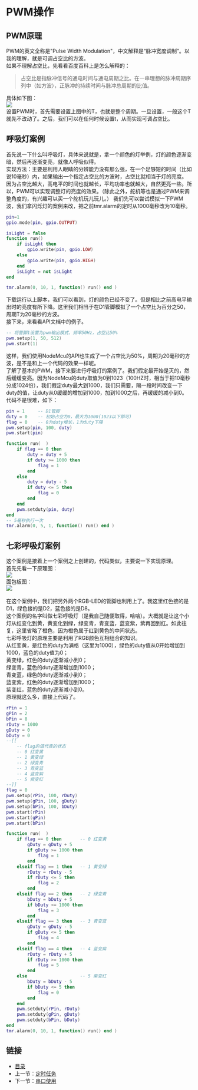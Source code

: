 # PWM操作
## PWM原理
PWM的英文全称是"Pulse Width Modulation"，中文解释是“脉冲宽度调制”。以我的理解，就是可调占空比的方波。<br>
如果不理解占空比，先看看百度百科上是怎么解释的：<br>

> 占空比是指脉冲信号的通电时间与通电周期之比。在一串理想的脉冲周期序列中（如方波），正脉冲的持续时间与脉冲总周期的比值。

具体如下图：<br>
![](./imgs/1.5/1.5-1.jpg?raw=true)  <br> 
设置PWM时，首先需要设置上图中的T，也就是整个周期。一旦设置，一般这个T就先不改动了。之后，我们可以在任何时候设置t，从而实现可调占空比。
## 呼吸灯案例
首先说一下什么叫呼吸灯，具体来说就是，拿一个颜色的灯举例，灯的颜色逐渐变暗，然后再逐渐变亮，就像人呼吸似得。<br>
实现方法：主要是利用人眼睛的分辨能力没有那么强，在一个足够短的时间（比如说10毫秒）内，如果输出一个指定占空比的方波时，占空比就相当于灯的亮度。因为占空比越大，高电平的时间也就越长，平均功率也就越大，自然更亮一些。所以，PWM可以实现调整灯的亮度的效果。（除此之外，舵机等也是通过PWM来调整角度的，有兴趣可以买一个舵机玩儿玩儿。）
我们先可以尝试模拟一下PWM波，我们拿闪烁灯的案例来改，把之前tmr.alarm的定时从1000毫秒改为10毫秒。
``` lua
pin=1
gpio.mode(pin, gpio.OUTPUT)

isLight = false
function run()
	if isLight then
		gpio.write(pin, gpio.LOW)
	else
		gpio.write(pin, gpio.HIGH)
	end
	isLight = not isLight
end

tmr.alarm(0, 10, 1, function() run() end )
```
下载运行以上脚本，我们可以看到，灯的颜色已经不变了。但是相比之前高电平输出时的亮度有所下降。这里我们相当于在D1管脚模拟了一个占空比为百分之50，周期T为20毫秒的方波。<br>
接下来，来看看API文档中的例子。
``` lua
-- 将管脚1设置为pwm输出模式，频率50Hz，占空比50%
pwm.setup(1, 50, 512)
pwm.start(1)
```
这样，我们使用NodeMcu的API也生成了一个占空比为50%，周期为20毫秒的方波，是不是和上一个代码的效果一样呢。<br>
了解了基本的PWM，接下来要进行呼吸灯的案例了。我们假定最开始是灭的，然后缓缓变亮。因为NodeMcu的duty取值为0到1023（100HZ时，相当于把10毫秒分成1024份），我们假定duty最大到1000，我们只需要，隔一段时间改变一下duty的值，让duty从0缓缓的增加到1000，加到1000之后，再缓缓的减小到0。<br>
代码不是很难，如下：
``` lua
pin = 1 	-- D1管脚
duty = 0 	-- 初始占空为0，最大为1000(1023以下即可)
flag = 0	-- 0为duty增长，1为duty下降
pwm.setup(pin, 100, duty) 
pwm.start(pin)

function run(  )
	if flag == 0 then
		duty = duty + 5
		if duty >= 1000 then
			flag = 1
		end
	else
		duty = duty - 5
		if duty <= 5 then
			flag = 0
		end
	end
	pwm.setduty(pin, duty)
end
-- 5毫秒执行一次
tmr.alarm(0, 5, 1, function() run() end ) 
```
## 七彩呼吸灯案例
这个案例是接着上一个案例之上创建的，代码类似，主要说一下实现原理。<br>
首先先看一下原理图：<br>
![](./imgs/1.5/1.5-2.png?raw=true)<br>
面包板图：<br>
![](./imgs/1.5/1.5-3.png?raw=true)<br>   
在这个案例中，我们把另外两个RGB-LED的管脚也利用上了。我这里红色接的是D1，绿色接的是D2，蓝色接的是D8。<br>
这个案例的名字叫做七彩呼吸灯（是我自己随便取得，哈哈）。大概就是让这个小灯从红变化到黄，黄变化到绿，绿变青，青变蓝，蓝变紫，紫再回到红。如此往复，这里省略了橙色，因为橙色属于红到黄色的中间状态。<br>
七彩呼吸灯的原理主要是利用了RGB颜色互相组合的知识。<br>
从红变黄，是红色的duty为满格（这里为1000），绿色的duty值从0开始增加到1000，蓝色的duty值为0；<br>
黄变绿，红色的duty逐渐减小到0；<br>
绿变青，蓝色的duty逐渐增加到1000；<br>
青变蓝，绿色的duty逐渐减小到0；<br>
蓝变紫，红色的duty逐渐增加到1000；<br>
紫变红，蓝色的duty逐渐减小到0。<br>
原理就这么多，直接上代码了。
``` lua
rPin = 1
gPin = 2
bPin = 8 	
rDuty = 1000
gDuty = 0
bDuty = 0 
--[[
	-- flag的值代表的状态
	-- 0 红变黄
	-- 1 黄变绿
	-- 2 绿变青
	-- 3 青变蓝
	-- 4 蓝变紫
	-- 5 紫变红
--]]
flag = 0	
pwm.setup(rPin, 100, rDuty) 
pwm.setup(gPin, 100, gDuty) 
pwm.setup(bPin, 100, bDuty) 
pwm.start(rPin)
pwm.start(gPin)
pwm.start(bPin)

function run(  )
	if flag == 0 then		-- 0 红变黄
		gDuty = gDuty + 5
		if gDuty >= 1000 then
			flag = 1
		end
	elseif flag == 1 then	-- 1 黄变绿
		rDuty = rDuty - 5
		if rDuty <= 5 then
			flag = 2
		end
	elseif flag == 2 then	-- 2 绿变青
		bDuty = bDuty + 5
		if bDuty >= 1000 then
			flag = 3
		end
	elseif flag == 3 then	-- 3 青变蓝
		gDuty = gDuty - 5
		if gDuty <= 5 then
			flag = 4
		end
	elseif flag == 4 then	-- 4 蓝变紫
		rDuty = rDuty + 5
		if rDuty >= 1000 then
			flag = 5
		end
	else 					-- 5 紫变红
		bDuty = bDuty - 5
		if bDuty <= 5 then
			flag = 0
		end
	end
	pwm.setduty(rPin, rDuty)
	pwm.setduty(gPin, gDuty)
	pwm.setduty(bPin, bDuty)
end
tmr.alarm(0, 10, 1, function() run() end ) 

```
## 链接

- [目录](directory.md)  
- 上一节：[定时任务](1.3.md)  
- 下一节：[串口使用](1.5.md)